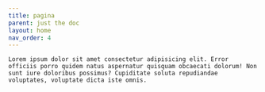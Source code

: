 ```yaml
---
title: pagina
parent: just the doc
layout: home
nav_order: 4
---
```

    Lorem ipsum dolor sit amet consectetur adipisicing elit. Error officiis porro quidem natus aspernatur quisquam obcaecati dolorum! Non sunt iure doloribus possimus? Cupiditate soluta repudiandae voluptates, voluptate dicta iste omnis.

